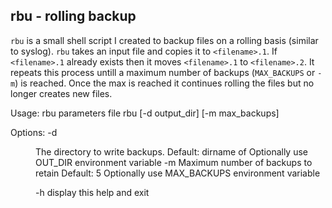 rbu - rolling backup
----

`rbu` is a small shell script I created to backup files on a rolling basis (similar to syslog). `rbu` takes an input file and copies it to `<filename>.1`. If `<filename>.1` already exists then it moves `<filename>.1` to `<filename>.2`.  It repeats this process untill a maximum number of backups (`MAX_BACKUPS` or `-m`) is reached. Once the max is reached it continues rolling the files but no longer creates new files.



Usage:
 rbu parameters file
 rbu [-d output_dir] [-m max_backups] <file>

Options:
 -d <dir>  The directory to write backups.
           Default: dirname of <file>
           Optionally use OUT_DIR environment variable
 -m <num>  Maximum number of backups to retain
           Default: 5
           Optionally use MAX_BACKUPS environment variable

 -h        display this help and exit

